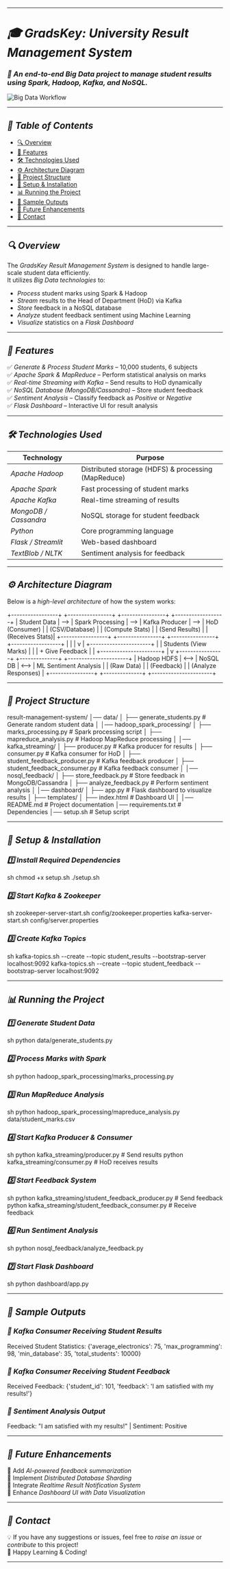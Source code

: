
---

# *🎓 GradsKey: University Result Management System*  

### *📌 An end-to-end Big Data project to manage student results using Spark, Hadoop, Kafka, and NoSQL.*  

![Big Data Workflow](https://miro.medium.com/max/1400/1*-aAOM6S-69UKOrCPqYehAA.png)  

---

## *📖 Table of Contents*
- [🔍 Overview](#-overview)
- [🚀 Features](#-features)
- [🛠 Technologies Used](#-technologies-used)
- [⚙ Architecture Diagram](#-architecture-diagram)
- [📂 Project Structure](#-project-structure)
- [🔧 Setup & Installation](#-setup--installation)
- [📊 Running the Project](#-running-the-project)
- [📜 Sample Outputs](#-sample-outputs)
- [📢 Future Enhancements](#-future-enhancements)
- [📩 Contact](#-contact)

---

## *🔍 Overview*
The *GradsKey Result Management System* is designed to handle large-scale student data efficiently.  
It utilizes *Big Data technologies* to:
- *Process* student marks using Spark & Hadoop  
- *Stream* results to the Head of Department (HoD) via Kafka  
- *Store* feedback in a NoSQL database  
- *Analyze* student feedback sentiment using Machine Learning  
- *Visualize* statistics on a *Flask Dashboard*  

---

## *🚀 Features*
✅ *Generate & Process Student Marks* – 10,000 students, 6 subjects  
✅ *Apache Spark & MapReduce* – Perform statistical analysis on marks  
✅ *Real-time Streaming with Kafka* – Send results to HoD dynamically  
✅ *NoSQL Database (MongoDB/Cassandra)* – Store student feedback  
✅ *Sentiment Analysis* – Classify feedback as *Positive* or *Negative*  
✅ *Flask Dashboard* – Interactive UI for result analysis  

---

## *🛠 Technologies Used*
| Technology      | Purpose |
|---------------|--------------------------------|
| *Apache Hadoop* | Distributed storage (HDFS) & processing (MapReduce) |
| *Apache Spark* | Fast processing of student marks |
| *Apache Kafka* | Real-time streaming of results |
| *MongoDB / Cassandra* | NoSQL storage for student feedback |
| *Python* | Core programming language |
| *Flask / Streamlit* | Web-based dashboard |
| *TextBlob / NLTK* | Sentiment analysis for feedback |

---

## *⚙ Architecture Diagram*
Below is a *high-level architecture* of how the system works:  


+-----------------+     +----------------+     +----------------+     +------------------+
| Student Data    | --> | Spark Processing | --> | Kafka Producer | --> | HoD (Consumer)  |
| (CSV/Database)  |     | (Compute Stats)  |     | (Send Results) |     | (Receives Stats)|
+-----------------+     +----------------+     +----------------+     +------------------+
         |                                                          |
         |                                                          v
         |                                             +----------------------+
         |                                             | Students (View Marks) |
         |                                             | + Give Feedback       |
         |                                             +----------------------+
         |
         v
+----------------+       +--------------+       +----------------------+
| Hadoop HDFS    | <-->  | NoSQL DB      | <-->  | ML Sentiment Analysis |
| (Raw Data)     |       | (Feedback)    |       | (Analyze Responses)   |
+----------------+       +--------------+       +----------------------+



---

## *📂 Project Structure*

result-management-system/
│── data/
│   ├── generate_students.py  # Generate random student data
│
│── hadoop_spark_processing/
│   ├── marks_processing.py    # Spark processing script
│   ├── mapreduce_analysis.py  # Hadoop MapReduce processing
│
│── kafka_streaming/
│   ├── producer.py            # Kafka producer for results
│   ├── consumer.py            # Kafka consumer for HoD
│   ├── student_feedback_producer.py  # Kafka feedback producer
│   ├── student_feedback_consumer.py  # Kafka feedback consumer
│
│── nosql_feedback/
│   ├── store_feedback.py      # Store feedback in MongoDB/Cassandra
│   ├── analyze_feedback.py    # Perform sentiment analysis
│
│── dashboard/
│   ├── app.py                 # Flask dashboard to visualize results
│   ├── templates/
│       ├── index.html          # Dashboard UI
│
│── README.md                   # Project documentation
│── requirements.txt             # Dependencies
│── setup.sh                     # Setup script


---

## *🔧 Setup & Installation*
### *1️⃣ Install Required Dependencies*
sh
chmod +x setup.sh
./setup.sh


### *2️⃣ Start Kafka & Zookeeper*
sh
zookeeper-server-start.sh config/zookeeper.properties
kafka-server-start.sh config/server.properties


### *3️⃣ Create Kafka Topics*
sh
kafka-topics.sh --create --topic student_results --bootstrap-server localhost:9092
kafka-topics.sh --create --topic student_feedback --bootstrap-server localhost:9092


---

## *📊 Running the Project*
### *1️⃣ Generate Student Data*
sh
python data/generate_students.py


### *2️⃣ Process Marks with Spark*
sh
python hadoop_spark_processing/marks_processing.py


### *3️⃣ Run MapReduce Analysis*
sh
python hadoop_spark_processing/mapreduce_analysis.py data/student_marks.csv


### *4️⃣ Start Kafka Producer & Consumer*
sh
python kafka_streaming/producer.py  # Send results
python kafka_streaming/consumer.py  # HoD receives results


### *5️⃣ Start Feedback System*
sh
python kafka_streaming/student_feedback_producer.py  # Send feedback
python kafka_streaming/student_feedback_consumer.py  # Receive feedback


### *6️⃣ Run Sentiment Analysis*
sh
python nosql_feedback/analyze_feedback.py


### *7️⃣ Start Flask Dashboard*
sh
python dashboard/app.py


---

## *📜 Sample Outputs*
### *📌 Kafka Consumer Receiving Student Results*

Received Student Statistics: {'average_electronics': 75, 'max_programming': 98, 'min_database': 35, 'total_students': 10000}


### *📌 Kafka Consumer Receiving Student Feedback*

Received Feedback: {'student_id': 101, 'feedback': 'I am satisfied with my results!'}


### *📌 Sentiment Analysis Output*

Feedback: "I am satisfied with my results!" | Sentiment: Positive


---

## *📢 Future Enhancements*
🔹 Add *AI-powered feedback summarization*  
🔹 Implement *Distributed Database Sharding*  
🔹 Integrate *Realtime Result Notification System*  
🔹 Enhance *Dashboard UI with Data Visualization*  

---

## *📩 Contact*
💡 If you have any suggestions or issues, feel free to *raise an issue* or *contribute* to this project!  
🚀 Happy Learning & Coding!  

---
